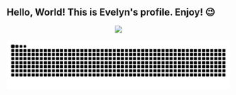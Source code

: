 ## Hello, World! This is Evelyn's profile. Enjoy! 😉
<div align="center">
  <a href="https://github.com/Evdjo">
  <div>  
  <a href="https://www.linkedin.com/in/evelyn-joaquim" target="_blank"><img src="https://img.shields.io/badge/-LinkedIn-%230077B5?style=for-the-badge&logo=linkedin&logoColor=white" target="_blank"></a> 
 
  ![Snake animation](https://github.com/Evdjo/Evdjo/blob/output/github-contribution-grid-snake.svg)
 
  </div>
</div>





